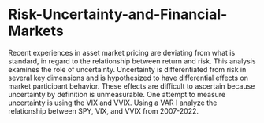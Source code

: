 # Risk-Uncertainty-and-Financial-Markets
Recent experiences in asset market pricing are deviating from what is standard, in regard to the relationship between return and risk.  This analysis examines the role of uncertainty.  Uncertainty is differentiated from risk in several key dimensions and is hypothesized to have differential effects on market participant behavior. These effects are difficult to ascertain because uncertainty by definition is unmeasurable. One attempt to measure uncertainty is using the VIX and VVIX. Using a VAR I analyze the relationship between SPY, VIX, and VVIX from 2007-2022. 
